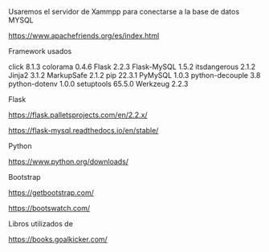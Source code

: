 Usaremos el servidor de Xammpp para conectarse a la base de datos MYSQL

https://www.apachefriends.org/es/index.html

Framework usados

click           8.1.3
colorama        0.4.6
Flask           2.2.3
Flask-MySQL     1.5.2
itsdangerous    2.1.2
Jinja2          3.1.2
MarkupSafe      2.1.2
pip             22.3.1
PyMySQL         1.0.3
python-decouple 3.8
python-dotenv   1.0.0
setuptools      65.5.0
Werkzeug        2.2.3


Flask

https://flask.palletsprojects.com/en/2.2.x/

https://flask-mysql.readthedocs.io/en/stable/

Python

https://www.python.org/downloads/

Bootstrap

https://getbootstrap.com/

https://bootswatch.com/



Libros utilizados de

https://books.goalkicker.com/

